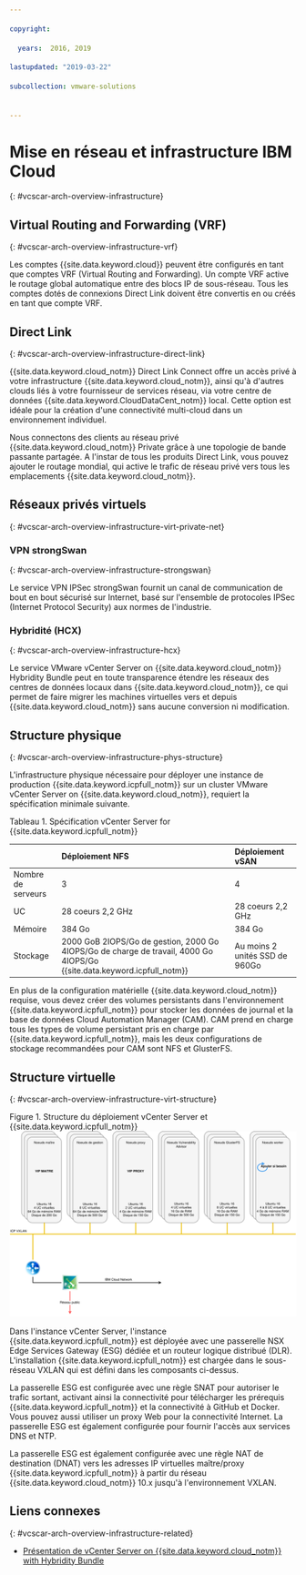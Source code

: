 ```yaml
---

copyright:

  years:  2016, 2019

lastupdated: "2019-03-22"

subcollection: vmware-solutions


---
```


# Mise en réseau et infrastructure IBM Cloud
{: #vcscar-arch-overview-infrastructure}

## Virtual Routing and Forwarding (VRF)
{: #vcscar-arch-overview-infrastructure-vrf}

Les comptes {{site.data.keyword.cloud}} peuvent être configurés en tant que comptes VRF (Virtual Routing and Forwarding). Un compte VRF active le routage global automatique entre des blocs IP de sous-réseau. Tous les comptes dotés de connexions Direct Link doivent être convertis en ou créés en tant que compte VRF.

## Direct Link
{: #vcscar-arch-overview-infrastructure-direct-link}

{{site.data.keyword.cloud_notm}} Direct Link Connect offre un accès privé à votre infrastructure {{site.data.keyword.cloud_notm}}, ainsi qu'à d'autres clouds liés à votre fournisseur de services réseau, via votre centre de données {{site.data.keyword.CloudDataCent_notm}} local. Cette option est idéale pour la création d'une connectivité multi-cloud dans un environnement individuel.

Nous connectons des clients au réseau privé {{site.data.keyword.cloud_notm}} Private grâce à une topologie de bande passante partagée. A l'instar de tous les produits Direct Link, vous pouvez ajouter le routage mondial, qui active le trafic de réseau privé vers tous les emplacements {{site.data.keyword.cloud_notm}}.

## Réseaux privés virtuels
{: #vcscar-arch-overview-infrastructure-virt-private-net}

### VPN strongSwan
{: #vcscar-arch-overview-infrastructure-strongswan}

Le service VPN IPSec strongSwan fournit un canal de communication de bout en bout sécurisé sur Internet, basé sur l'ensemble de protocoles IPSec (Internet Protocol Security) aux normes de l'industrie.

### Hybridité (HCX)
{: #vcscar-arch-overview-infrastructure-hcx}

Le service VMware vCenter Server on {{site.data.keyword.cloud_notm}} Hybridity Bundle peut en toute transparence étendre les réseaux des centres de données locaux dans {{site.data.keyword.cloud_notm}}, ce qui permet de faire migrer les machines virtuelles vers et depuis {{site.data.keyword.cloud_notm}} sans aucune conversion ni modification.

## Structure physique
{: #vcscar-arch-overview-infrastructure-phys-structure}

L'infrastructure physique nécessaire pour déployer une instance de production {{site.data.keyword.icpfull_notm}} sur un cluster VMware vCenter Server on {{site.data.keyword.cloud_notm}}, requiert la spécification minimale suivante.

Tableau 1. Spécification vCenter Server for {{site.data.keyword.icpfull_notm}}

| | Déploiement NFS | Déploiement vSAN |
|:---------- |:---------- |:---------- |
| Nombre de serveurs | 3 | 4 |
| UC | 28 coeurs 2,2 GHz | 28 coeurs 2,2 GHz |
| Mémoire | 384 Go | 384 Go |
| Stockage | 2000 GoB 2IOPS/Go de gestion, 2000 Go 4IOPS/Go de charge de travail, 4000 Go 4IOPS/Go {{site.data.keyword.icpfull_notm}} | Au moins 2 unités SSD de 960Go |

En plus de la configuration matérielle {{site.data.keyword.cloud_notm}} requise, vous devez créer des volumes persistants dans l'environnement {{site.data.keyword.icpfull_notm}} pour stocker les données de journal et la base de données Cloud Automation Manager (CAM). CAM prend en charge tous les types de volume persistant pris en charge par {{site.data.keyword.icpfull_notm}}, mais les deux configurations de stockage recommandées pour CAM sont NFS et GlusterFS.

## Structure virtuelle
{: #vcscar-arch-overview-infrastructure-virt-structure}

Figure 1. Structure du déploiement vCenter Server et {{site.data.keyword.icpfull_notm}}
![Structure du déploiement vCenter Server et {{site.data.keyword.icpfull_notm}}](vcscar-icp.svg)

Dans l'instance vCenter Server, l'instance {{site.data.keyword.icpfull_notm}} est déployée avec une passerelle NSX Edge Services Gateway (ESG) dédiée et un routeur logique distribué (DLR).
L'installation {{site.data.keyword.icpfull_notm}} est chargée dans le sous-réseau VXLAN qui est défini dans les composants ci-dessus.

La passerelle ESG est configurée avec une règle SNAT pour autoriser le trafic sortant, activant ainsi la connectivité pour télécharger les prérequis {{site.data.keyword.icpfull_notm}} et la connectivité à GitHub et Docker. Vous pouvez aussi utiliser un proxy Web pour la connectivité Internet. La passerelle ESG est également configurée pour fournir l'accès aux services DNS et NTP.

La passerelle ESG est également configurée avec une règle NAT de destination (DNAT) vers les adresses IP virtuelles maître/proxy {{site.data.keyword.icpfull_notm}} à partir du réseau {{site.data.keyword.cloud_notm}} 10.x jusqu'à l'environnement VXLAN.

## Liens connexes
{: #vcscar-arch-overview-infrastructure-related}

* [Présentation de vCenter Server on {{site.data.keyword.cloud_notm}} with Hybridity Bundle](/docs/services/vmwaresolutions/archiref/vcs?topic=vmware-solutions-vcs-hybridity-intro)
